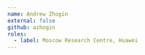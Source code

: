 ```yaml
---
name: Andrew Zhogin 
external: false
github: azhogin
roles:
  - label: Moscow Research Centre, Huawei
---
```

